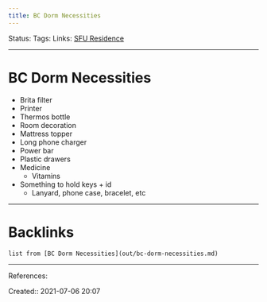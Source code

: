 ```yaml
---
title: BC Dorm Necessities
---
```

Status: 
Tags: 
Links: [SFU Residence](out/sfu-residence.md)
___
# BC Dorm Necessities
- Brita filter
- Printer
- Thermos bottle
- Room decoration
- Mattress topper
- Long phone charger
- Power bar
- Plastic drawers
- Medicine
	- Vitamins
- Something to hold keys + id
	- Lanyard, phone case, bracelet, etc
___
# Backlinks
```dataview
list from [BC Dorm Necessities](out/bc-dorm-necessities.md)
```
___
References: 

Created:: 2021-07-06 20:07
